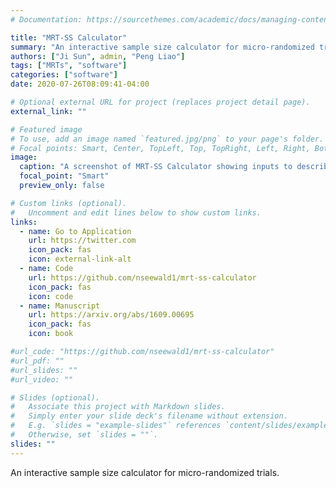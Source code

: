 ```yaml
---
# Documentation: https://sourcethemes.com/academic/docs/managing-content/

title: "MRT-SS Calculator"
summary: "An interactive sample size calculator for micro-randomized trials"
authors: ["Ji Sun", admin, "Peng Liao"]
tags: ["MRTs", "software"]
categories: ["software"]
date: 2020-07-26T08:09:41-04:00

# Optional external URL for project (replaces project detail page).
external_link: ""

# Featured image
# To use, add an image named `featured.jpg/png` to your page's folder.
# Focal points: Smart, Center, TopLeft, Top, TopRight, Left, Right, BottomLeft, Bottom, BottomRight.
image:
  caption: "A screenshot of MRT-SS Calculator showing inputs to describe the hypothesized proximal effect of treatment."
  focal_point: "Smart"
  preview_only: false

# Custom links (optional).
#   Uncomment and edit lines below to show custom links.
links:
  - name: Go to Application
    url: https://twitter.com
    icon_pack: fas
    icon: external-link-alt
  - name: Code
    url: https://github.com/nseewald1/mrt-ss-calculator
    icon_pack: fas
    icon: code
  - name: Manuscript
    url: https://arxiv.org/abs/1609.00695
    icon_pack: fas
    icon: book

#url_code: "https://github.com/nseewald1/mrt-ss-calculator"
#url_pdf: ""
#url_slides: ""
#url_video: ""

# Slides (optional).
#   Associate this project with Markdown slides.
#   Simply enter your slide deck's filename without extension.
#   E.g. `slides = "example-slides"` references `content/slides/example-slides.md`.
#   Otherwise, set `slides = ""`.
slides: ""
---
```


An interactive sample size calculator for micro-randomized trials.
